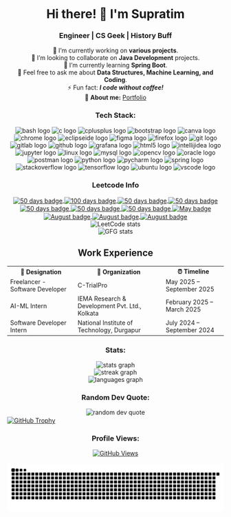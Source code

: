 <h1 align="center">Hi there! 👋 I'm Supratim</h1>

<h3 align="center">Engineer | CS Geek | History Buff</h3>

<p align="center">
  🔭 I’m currently working on <b>various projects</b>.<br>
  👯 I’m looking to collaborate on <b>Java Development</b> projects.<br>
  🌱 I’m currently learning <b>Spring Boot</b>.<br>
  💬 Feel free to ask me about <b>Data Structures, Machine Learning, and Coding</b>.<br>
  ⚡ Fun fact: <b><i>I code without coffee!</i></b><br>
  👻 <b>About me:</b> <a href="https://supratim-ghosh-portfolio.netlify.app/">Portfolio</a>
</p>


<h3 align="center">Tech Stack:</h3>
<div align="center">
  <img src="https://img.shields.io/badge/GNU_Bash-4EAA25?logo=gnubash&logoColor=white&style=for-the-badge" height="30" alt="bash logo" />
  <img src="https://img.shields.io/badge/C-A8B9CC?logo=c&logoColor=black&style=for-the-badge" height="30" alt="c logo" />
  <img src="https://img.shields.io/badge/C%2B%2B-00599C?logo=cplusplus&logoColor=white&style=for-the-badge" height="30" alt="cplusplus logo" />
  <img src="https://img.shields.io/badge/Bootstrap-7952B3?logo=bootstrap&logoColor=white&style=for-the-badge" height="30" alt="bootstrap logo" />
  <img src="https://img.shields.io/badge/Canva-00C4CC?logo=canva&logoColor=black&style=for-the-badge" height="30" alt="canva logo" />
  <img src="https://img.shields.io/badge/Google_Chrome-4285F4?logo=googlechrome&logoColor=white&style=for-the-badge" height="30" alt="chrome logo" />
  <img src="https://img.shields.io/badge/Eclipse_IDE-2C2255?logo=eclipseide&logoColor=white&style=for-the-badge" height="30" alt="eclipseide logo" />
  <img src="https://img.shields.io/badge/Figma-F24E1E?logo=figma&logoColor=white&style=for-the-badge" height="30" alt="figma logo" />
  <img src="https://img.shields.io/badge/Firefox-FF7139?logo=firefox&logoColor=black&style=for-the-badge" height="30" alt="firefox logo" />
  <img src="https://img.shields.io/badge/Git-F05032?logo=git&logoColor=white&style=for-the-badge" height="30" alt="git logo" />
  <img src="https://img.shields.io/badge/GitLab-FC6D26?logo=gitlab&logoColor=black&style=for-the-badge" height="30" alt="gitlab logo" />
  <img src="https://img.shields.io/badge/GitHub-181717?logo=github&logoColor=white&style=for-the-badge" height="30" alt="github logo" />
  <img src="https://img.shields.io/badge/Grafana-F46800?logo=grafana&logoColor=black&style=for-the-badge" height="30" alt="grafana logo" />
  <img src="https://img.shields.io/badge/HTML5-E34F26?logo=html5&logoColor=white&style=for-the-badge" height="30" alt="html5 logo" />
  <img src="https://img.shields.io/badge/IntelliJ_IDEA-000000?logo=intellijidea&logoColor=white&style=for-the-badge" height="30" alt="intellijidea logo" />
  <img src="https://img.shields.io/badge/Jupyter-F37626?logo=jupyter&logoColor=black&style=for-the-badge" height="30" alt="jupyter logo" />
  <img src="https://img.shields.io/badge/Linux-FCC624?logo=linux&logoColor=black&style=for-the-badge" height="30" alt="linux logo" />
  <img src="https://img.shields.io/badge/MySQL-4479A1?logo=mysql&logoColor=white&style=for-the-badge" height="30" alt="mysql logo" />
  <img src="https://img.shields.io/badge/OpenCV-5C3EE8?logo=opencv&logoColor=white&style=for-the-badge" height="30" alt="opencv logo" />
  <img src="https://img.shields.io/badge/Oracle-F80000?logo=oracle&logoColor=white&style=for-the-badge" height="30" alt="oracle logo" />
  <img src="https://img.shields.io/badge/Postman-FF6C37?logo=postman&logoColor=black&style=for-the-badge" height="30" alt="postman logo" />
  <img src="https://img.shields.io/badge/Python-3776AB?logo=python&logoColor=white&style=for-the-badge" height="30" alt="python logo" />
  <img src="https://img.shields.io/badge/PyCharm-000000?logo=pycharm&logoColor=white&style=for-the-badge" height="30" alt="pycharm logo" />
  <img src="https://img.shields.io/badge/Spring-6DB33F?logo=spring&logoColor=black&style=for-the-badge" height="30" alt="spring logo" />
  <img src="https://img.shields.io/badge/Stack_Overflow-F58025?logo=stackoverflow&logoColor=black&style=for-the-badge" height="30" alt="stackoverflow logo" />
  <img src="https://img.shields.io/badge/TensorFlow-FF6F00?logo=tensorflow&logoColor=black&style=for-the-badge" height="30" alt="tensorflow logo" />
  <img src="https://img.shields.io/badge/Ubuntu-E95420?logo=ubuntu&logoColor=white&style=for-the-badge" height="30" alt="ubuntu logo" />
  <img src="https://img.shields.io/badge/Visual_Studio_Code-007ACC?logo=visualstudiocode&logoColor=white&style=for-the-badge" height="30" alt="vscode logo" />
</div>

<h3 align="center">Leetcode Info</h3>
<div align="center"> 
  <a href="https://leetcode.com/maverick234/" target="_blank">
    <img align="center" src="https://leetcode.com/static/images/badges/2024/gif/2024-05.gif" alt="50 days badge" height="200" width="200" />
  </a>
  <a href="https://leetcode.com/maverick234/" target="_blank">
    <img align="center" src="https://leetcode.com/static/images/badges/2024/gif/2024-08.gif" alt="100 days badge" height="200" width="200" />
  </a>
  <a href="https://leetcode.com/maverick234/" target="_blank">
    <img align="center" src="https://leetcode.com/static/images/badges/2024/gif/2024-09.gif" alt="50 days badge" height="200" width="200" />
  </a>
  <a href="https://leetcode.com/maverick234/" target="_blank">
    <img align="center" src="https://leetcode.com/static/images/badges/2024/gif/2024-10.gif" alt="50 days badge" height="200" width="200" />
  </a>
  <a href="https://leetcode.com/maverick234/" target="_blank">
    <img align="center" src="https://leetcode.com/static/images/badges/2024/gif/2024-11.gif" alt="50 days badge" height="200" width="200" />
  </a>
   <a href="https://leetcode.com/maverick234/" target="_blank">
    <img align="center" src="https://leetcode.com/static/images/badges/2024/gif/2024-12.gif" alt="50 days badge" height="200" width="200" />
  </a>  
  <a href="https://leetcode.com/maverick234/" target="_blank">
    <img align="center" src="https://assets.leetcode.com/static_assets/marketing/2024-200.gif" alt="50 days badge" height="200" width="200" />
  </a>
  <a href="https://leetcode.com/maverick234/" target="_blank">
    <img align="center" src="https://assets.leetcode.com/static_assets/marketing/2024-100.gif" alt="May badge" height="200" width="200" />
  </a>
  <a href="https://leetcode.com/maverick234/" target="_blank">
    <img align="center" src="https://assets.leetcode.com/static_assets/marketing/2024-50.gif" alt="August badge" height="200" width="200" />
  </a>
  <a href="https://leetcode.com/maverick234/" target="_blank">
      <img align="center" src="https://assets.leetcode.com/static_assets/others/Top_SQL_50.gif" alt="August badge" height="200" width="200" />
  </a>
  <a href="https://leetcode.com/maverick234/" target="_blank">
      <img align="center" src="https://assets.leetcode.com/static_assets/others/Introduction_to_Pandas.gif" alt="August badge" height="200" width="200" />
  </a>
</div>
<div style="display: flex; flex-direction: column; align-items: center; position: center">
  <img align="center" src="https://leetcard.jacoblin.cool/maverick234?theme=dark&font=Nunito&ext=heatmap" alt="LeetCode stats" />
  <img align="center" src="https://geeks-for-geeks-stats-card.vercel.app/?username=maverick234" alt="GFG stats" />
</div>

<table style="width: 100%; border: none;" align="center">
  <h2 align="center"> Work Experience </h2>
  <tr>
    <th> 💼 Designation </th>
    <th> 🏢 Organization </th>
    <th> ⏰ Timeline </th>
  </tr>

<tr>
    <td> Freelancer - Software Developer </td>
    <td> C-TrialPro </td>
    <td> May 2025 – September 2025 </td>
  </tr>

  <tr>
    <td> AI-ML Intern </td>
    <td> IEMA Research & Development Pvt. Ltd., Kolkata </td>
    <td> February 2025 – March 2025 </td>
  </tr>

  <tr>
    <td> Software Developer Intern </td>
    <td> National Institute of Technology, Durgapur </td>
    <td> July 2024 – September 2024 </td>
  </tr>

</table>


<h3 align="center">Stats:</h3>
<div align="center">
  <img src="https://github-readme-stats.vercel.app/api?username=sgindeed&theme=neon&hide_border=false&include_all_commits=false&count_private=false" alt="stats graph" />
  <br />
  <img src="https://github-readme-streak-stats.herokuapp.com/?user=sgindeed&theme=neon&hide_border=false" alt="streak graph" />
  <br />
  <img src="https://github-readme-stats.vercel.app/api/top-langs/?username=sgindeed&theme=neon&hide_border=false&include_all_commits=false&count_private=false&layout=compact" alt="languages graph" />
</div>
<h3 align="center">Random Dev Quote:</h3>
<div align="center">
  <img src="https://quotes-github-readme.vercel.app/api?type=horizontal&theme=radical" alt="random dev quote" />
</div>

<a href="https://github.com/ryo-ma/github-profile-trophy">
  <img align="center" src="https://github-profile-trophy.vercel.app/?username=sgindeed&theme=dracula" alt="GitHub Trophy" />
</a>

<h3 align="center">Profile Views:</h3>
<div align="center">
<a href="https://u8views.com/github/sgindeed">
  <img src="https://u8views.com/api/v1/github/profiles/63663261/views/day-week-month-total-count.svg" alt="GitHub Views" />
</a>
</div>


<br clear="both">

<img src="https://raw.githubusercontent.com/sgindeed/sgindeed/output/snake.svg" alt="Snake animation" />
